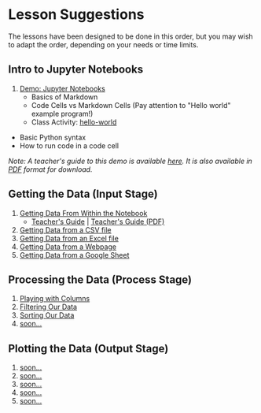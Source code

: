 # Lesson Suggestions

The lessons have been designed to be done in this order, but you may wish to adapt the order, depending on your needs or time limits.

## Intro to Jupyter Notebooks

1. [Demo: Jupyter Notebooks](Demos/jupyter-notebook-demo.ipynb)
   * Basics of Markdown
   * Code Cells vs Markdown Cells (Pay attention to "Hello world" example program!) 
   * Class Activity: [hello-world](Activities/hello-world.ipynb)
 * Basic Python syntax
 * How to run code in a code cell

*Note: A teacher's guide to this demo is available [here](Demos/Guides/jupyter-notebook-demo-guide.md). It is also available in [PDF](Demos/Guides/jupyter-notebook-demo-guide.pdf) format for download.*

## Getting the Data (Input Stage)

1. [Getting Data From Within the Notebook](Demos/where-can-we-get-data-from-internal.ipynb) 
   * [Teacher's Guide](Demos/Guides/where-can-we-get-data-from-internal-guide.md) | [Teacher's Guide (PDF)](Demos/Guides/jupyter-notebook-demo-guide.pdf)
2. [Getting Data from a CSV file](Demos/where-can-we-get-data-from-csv.ipynb)
3. [Getting Data from an Excel file](Demos/where-can-we-get-data-from-excel.ipynb)
4. [Getting Data from a Webpage](Demos/where-can-we-get-data-from-webpage.ipynb)
5. [Getting Data from a Google Sheet](Demos/where-can-we-get-data-from-google-sheet.ipynb)

## Processing the Data (Process Stage)

1. [Playing with Columns](Demos/01-01-columns.ipynb)
2. [Filtering Our Data](Demos/01-02-filtering-data.ipynb)
3. [Sorting Our Data](Demos/01-03-sorting-data.ipynb)
4. [soon...](Demos/03-03-new-columns.ipynb)

## Plotting the Data (Output Stage)

1. [soon...](Demos/02-01-bar-graphs.ipynb)
2. [soon...](Demos/02-02-scatter-plots.ipynb)
3. [soon...](Demos/02-03-pie-charts.ipynb)
4. [soon...](Demos/03-01-histograms.ipynb)
5. [soon...](Demos/03-02-statistics.ipynb)